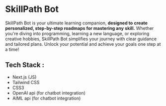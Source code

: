 # SkillPath Bot
SkillPath Bot is your ultimate learning companion, **designed to**
**create personalized, step-by-step roadmaps for mastering any**
**skill.** Whether you're diving into programming, learning a new
language, or exploring creative hobbies, SkillPath Bot simplifies
your journey with clear guidance and tailored plans. Unlock your
potential and achieve your goals one step at a time!

## Tech Stack :
- Next.js (JS)
- Tailwind CSS
- CSS3
- OpenAI api (for chatbot integration)
- AIML api (for chatbot integration)





